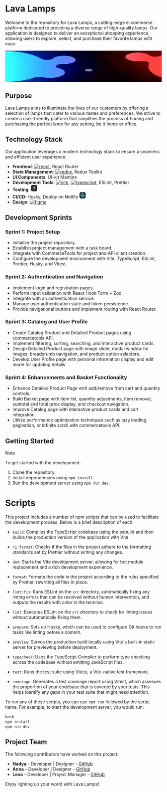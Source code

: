 # Lava Lamps

Welcome to the repository for Lava Lamps, a cutting-edge e-commerce platform dedicated to providing a diverse range of high-quality lamps. Our application is designed to deliver an exceptional shopping experience, allowing users to explore, select, and purchase their favorite lamps with ease.

<div style="text-align: center; margin: 0; padding: 0;">
  <img src="./src/assets/lava-90.webp" height="100" width="100%">
</div>

## Purpose

Lava Lamps aims to illuminate the lives of our customers by offering a selection of lamps that cater to various tastes and preferences. We strive to create a user-friendly platform that simplifies the process of finding and purchasing the perfect lamp for any setting, be it home or office.

## Technology Stack

Our application leverages a modern technology stack to ensure a seamless and efficient user experience:

- **Frontend**: <a href="https://reactjs.org/"><img src="https://user-images.githubusercontent.com/25181517/183897015-94a058a6-b86e-4e42-a37f-bf92061753e5.png" width="20" alt="react"></a>, React Router
- **State Management**: <a href="https://redux.js.org/"><img src="https://user-images.githubusercontent.com/25181517/187896150-cc1dcb12-d490-445c-8e4d-1275cd2388d6.png" width="20" alt="redux"></a>, Redux Toolkit
- **UI Components**: UI-kit Mantine
- **Development Tools**: <a href="https://vitejs.dev/"><img src="https://github-production-user-asset-6210df.s3.amazonaws.com/62091613/261395532-b40892ef-efb8-4b0e-a6b5-d1cfc2f3fc35.png" width="20" alt="vite"></a>, <a href="https://www.typescriptlang.org/"><img src="https://user-images.githubusercontent.com/25181517/183890598-19a0ac2d-e88a-4005-a8df-1ee36782fde1.png" width="20" alt="typescript"></a>, ESLint, Prettier
- **Testing**: <a href="https://vitest.dev/"><img src="https://github.com/tandpfun/skill-icons/blob/main/icons/Vitest-Dark.svg" width="20" alt="vitest"></a>
- **CI/CD**: Husky, Deploy on Netlify <a href="https://www.netlify.com/"><img src="https://github.com/tandpfun/skill-icons/blob/main/icons/Netlify-Dark.svg" width="20" alt="netlify"></a>
- **Design**: <a href="https://www.figma.com/"><img src="https://user-images.githubusercontent.com/25181517/189715289-df3ee512-6eca-463f-a0f4-c10d94a06b2f.png" width="20" alt="figma"></a>

## Development Sprints

### Sprint 1: Project Setup

- Initialize the project repository.
- Establish project management with a task board.
- Integrate with CommerceTools for project and API client creation.
- Configure the development environment with Vite, TypeScript, ESLint, Prettier, Husky, and Vitest.

### Sprint 2: Authentication and Navigation

- Implement login and registration pages.
- Perform input validation with React Hook Form + Zod.
- Integrate with an authentication service.
- Manage user authentication state and token persistence.
- Provide navigational buttons and implement routing with React Router.

### Sprint 3: Catalog and User Profile

- Create Catalog Product and Detailed Product pages using commercetools API.
- Implement filtering, sorting, searching, and interactive product cards.
- Design Detailed Product page with image slider, modal window for images, breadcrumb navigation, and product option selectors.
- Develop User Profile page with personal information display and edit mode for updating details.

### Sprint 4: Enhancements and Basket Functionality

- Enhance Detailed Product Page with add/remove from cart and quantity controls.
- Build Basket page with item list, quantity adjustments, item removal, subtotal and total price display, and checkout navigation.
- Improve Catalog page with interactive product cards and cart integration.
- Utilize performance optimization techniques such as lazy loading, pagination, or infinite scroll with commercetools API.

## Getting Started

> [!NOTE]
> To get started with the development:
>
> 1. Clone the repository.
> 2. Install dependencies using `npm install`.
> 3. Run the development server using `npm run dev`.

# Scripts

This project includes a number of npm scripts that can be used to facilitate the development process. Below is a brief description of each:

- `build`: Compiles the TypeScript codebase using the esbuild and then builds the production version of the application with Vite.

- `ci:format`: Checks if the files in the project adhere to the formatting standards set by Prettier without writing any changes.

- `dev`: Starts the Vite development server, allowing for hot module replacement and a rich development experience.

- `format`: Formats the code in the project according to the rules specified by Prettier, rewriting all files in place.

- `lint:fix`: Runs ESLint on the `src` directory, automatically fixing any linting errors that can be resolved without human intervention, and outputs the results with color in the terminal.

- `lint`: Executes ESLint on the `src` directory to check for linting issues without automatically fixing them.

- `prepare`: Sets up Husky, which can be used to configure Git hooks to run tasks like linting before a commit.

- `preview`: Serves the production build locally using Vite's built-in static server for previewing before deployment.

- `typecheck`: Uses the TypeScript Compiler to perform type checking across the codebase without emitting JavaScript files.

- `test`: Runs the test suite using Vitest, a Vite-native test framework.

- `coverage`: Generates a test coverage report using Vitest, which assesses the proportion of your codebase that is covered by your tests. This helps identify any gaps in your test suite that might need attention.

To run any of these scripts, you can use `npm run` followed by the script name. For example, to start the development server, you would run:

```
bash
npm install
npm run dev
```

## Project Team

The following contributors have worked on this project:

- **Nadya** - Developer | Designer - [GitHub](https://github.com/NadyaGus)
- **Anna** - Developer | Designer - [GitHub](https://github.com/Naya252)
- **Lena** - Developer | Project Manager - [GitHub](https://github.com/berriestime)

Enjoy lighting up your world with Lava Lamps!
